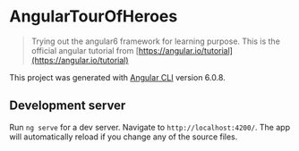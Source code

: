 # AngularTourOfHeroes

> Trying out the angular6 framework for learning purpose. This is the official angular tutorial from [https://angular.io/tutorial](https://angular.io/tutorial)

This project was generated with [Angular CLI](https://github.com/angular/angular-cli) version 6.0.8.

## Development server

Run `ng serve` for a dev server. Navigate to `http://localhost:4200/`. The app will automatically reload if you change any of the source files.
